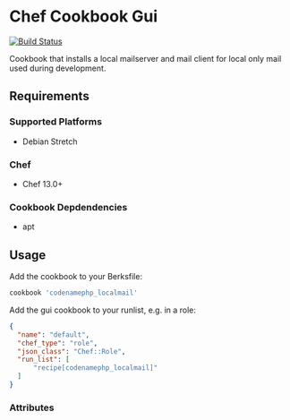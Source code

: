 # Chef Cookbook Gui
[![Build Status](https://travis-ci.org/codenamephp/chef.cookbook.localmail.svg?branch=dev)](https://travis-ci.org/codenamephp/chef.cookbook.localmail)

Cookbook that installs a local mailserver and mail client for local only mail used during development.

## Requirements

### Supported Platforms

- Debian Stretch

### Chef

- Chef 13.0+

### Cookbook Depdendencies

- apt

## Usage

Add the cookbook to your Berksfile:

```ruby
cookbook 'codenamephp_localmail'
```

Add the gui cookbook to your runlist, e.g. in a role:

```json
{
  "name": "default",
  "chef_type": "role",
  "json_class": "Chef::Role",
  "run_list": [
	  "recipe[codenamephp_localmail]"
  ]
}
```

### Attributes
